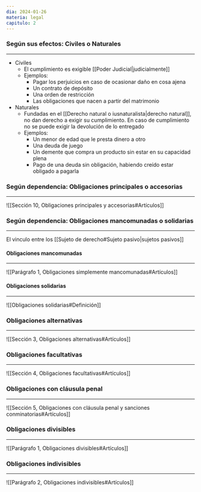 ```yaml
---
dia: 2024-01-26
materia: legal
capitulo: 2
---
```

### Según sus efectos: Civiles o Naturales
---
* Civiles
	* El cumplimiento es exigible [[Poder Judicial|judicialmente]]
	* Ejemplos:
		* Pagar los perjuicios en caso de ocasionar daño en cosa ajena
		* Un contrato de depósito
		* Una orden de restricción
		* Las obligaciones que nacen a partir del matrimonio
* Naturales
	* Fundadas en el [[Derecho natural o iusnaturalista|derecho natural]], no dan derecho a exigir su cumplimiento. En caso de cumplimiento no se puede exigir la devolución de lo entregado
	* Ejemplos:
		* Un menor de edad que le presta dinero a otro
		* Una deuda de juego
		* Un demente que compra un producto sin estar en su capacidad plena
		* Pago de una deuda sin obligación, habiendo creído estar obligado a pagarla

### Según dependencia: Obligaciones principales o accesorias
---
![[Sección 10, Obligaciones principales y accesorias#Artículos]]

### Según dependencia: Obligaciones mancomunadas o solidarias
---
El vinculo entre los [[Sujeto de derecho#Sujeto pasivo|sujetos pasivos]]

#### Obligaciones mancomunadas
---
![[Parágrafo 1, Obligaciones simplemente mancomunadas#Artículos]]

#### Obligaciones solidarias
---
![[Obligaciones solidarias#Definición]]

### Obligaciones alternativas
---
![[Sección 3, Obligaciones alternativas#Artículos]]

### Obligaciones facultativas
---
![[Sección 4, Obligaciones facultativas#Artículos]]

### Obligaciones con cláusula penal
---
![[Sección 5, Obligaciones con cláusula penal y sanciones conminatorias#Artículos]]

### Obligaciones divisibles
---
![[Parágrafo 1, Obligaciones divisibles#Artículos]]


### Obligaciones indivisibles
---
![[Parágrafo 2, Obligaciones indivisibles#Artículos]]

